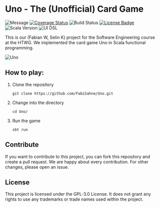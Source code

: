 # Uno - The (Unofficial) Card Game
![Message](https://img.shields.io/badge/just%20another%20student%20project-DF7C00)
[![Coverage Status](https://coveralls.io/repos/github/FabiSahne/Uno/badge.svg?branch=main)](https://coveralls.io/github/FabiSahne/Uno?branch=main)
![Build Status](https://app.travis-ci.com/FabiSahne/Uno.svg?token=mtxgpz6Mw6MFqzdyZpz4&branch=main)
[![License Badge](https://img.shields.io/badge/license-gpl3-blue.svg)](https://github.com/FabiSahne/Uno/blob/develop/LICENSE)
![Scala Version](https://img.shields.io/badge/scala-3.4.1-EB2517)
![UI DSL](https://img.shields.io/badge/ui_dsl-scalafx-60C7C1)

This is our (Fabian W, Selin K) project for the Software Engineering course at the HTWG. We implemented the card game Uno in Scala functional programming.

![Uno](https://i.imgur.com/ZxnUpNI.png)

## How to play:
1. Clone the repository
    ```fish
    git clone https://github.com/FabiSahne/Uno.git
    ```
2. Change into the directory
    ```fish
    cd Uno/
    ```
3. Run the game
    ```fish
    sbt run
    ```

## Contribute
If you want to contribute to this project, you can fork this repository and create a pull request. We are happy about every contribution.
For other changes, please open an issue.

## License
This project is licensed under the GPL-3.0 License. It does not grant any rights to use any trademarks or trade names used within the project.
